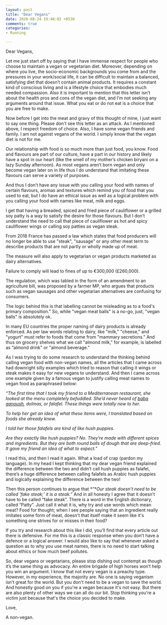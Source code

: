 ```yaml
---
layout: post
title: "Dear Vegans"
date: 2020-08-24 19:48:02 +0530
comments: true
categories: 
- Running

---
```


Dear Vegans,

Let me just start off by saying that I have immense respect for people who choose to maintain a vegan or vegetarian diet. Moreover, depending on where you live, the socio-economic backgrounds you come from and the pressures in your work/social life, it can be difficult to maintain a balanced, satisfying diet that doesn’t contain animal products. It requires a constant kind of conscious living and is a lifestyle choice that embodies much needed compassion. Also it is important to mention that this letter isn't about the health pros and cons of the vegan diet, and I’m not seeking any arguments around that issue. What you eat or do not eat is a choice that you are free to make.

Now before I get into the meat and gravy of this thought of mine, I just want to say one thing. Please don't see this letter as an attack. As I mentioned above, I respect freedom of choice. Also, I have some vegan friends and family. I am not against vegans of the world. I simply know that the vegan diet is not for me.

Our relationship with food is so much more than just food, you know. Food and flavours are part of our culture, have a part in our history and likely have a spot in our heart (like the smell of my mother’s chicken biryani on a lazy Sunday afternoon). As most vegans aren’t born vegan and only become vegan later on in life thus I do understand that imitating these flavours can serve a variety of purposes.

And thus I don’t have any issue with you calling your food with names of certain flavours, aromas and textures which remind you of food that you used to eat, but I do have an ethical issue as well as a logical problem with you calling your food with names like meat, milk and eggs.

I get that having a breaded, spiced and fried piece of cauliflower or a grilled soy patty is a way to satisfy the desire for those flavours. But I don’t understand the need to call that piece of cauliflower as hot and spicy cauliflower wings or calling soy patties as vegan steak. 

From 2018 France has passed a law which states that food producers will no longer be able to use "steak", "sausage" or any other meat term to describe products that are not partly or wholly made up of meat.

The measure will also apply to vegetarian or vegan products marketed as dairy alternatives.

Failure to comply will lead to fines of up to €300,000 (£260,000).

The regulation, which was tabled in the form of an amendment to an agriculture bill, was proposed by a farmer MP, who argues that products such as vegan sausages and other vegetarian alternatives are confusing for consumers.

The logic behind this is that labelling cannot be misleading as to a food's primary composition." So, while "vegan meat balls" is a no-go, just, "vegan balls" is absolutely ok. 

In many EU countries the proper naming of dairy products is already enforced. As per law words relating to dairy, like "milk," "cheese," and "yogurt" must refer to foods that come from "mammary secretions." And thus on grocery shelves what we call "almond milk," for example, is labelled as “almond drink" or "almond beverage." 

As I was trying to do some research to understand the thinking behind calling vegan food with non-vegan names, all the articles that I came across had downright silly examples which tried to reason that calling it wings or steak makes it easy for new vegans to understand. And then I came across one example given by a famous vegan to justify calling meat names to vegan food as paraphrased below:

*“The first time that I took my friend to a Mediterranean restaurant, she looked at the menu completely befuddled. She’d never heard of* [*baba ganoush*](https://cadryskitchen.com/air-fryer-eggplant-vegan-baba-ganoush/)*, dolmas, or falafel. These things were totally new to her.*

*To help her get an idea of what these items were, I translated based on foods she already knew.*

*I told her those falafels are kind of like hush puppies.*

*Are they exactly like hush puppies? No. They’re made with different spices and ingredients. But they are both round balls of dough that are deep-fried. It gave my friend an idea of what to expect.”*

I read this, and then I read it again. What a load of crap (pardon my language). In my head I kept thinking that my dear vegan friend explained the difference between the two and didn’t call hush puppies as falafel, there’s a huge difference between calling falafels as Arabic hush puppies and logically explaining the difference between the two!

Then this person continues to argue that *“**Our steak doesn’t need to be called ‘fake steak;’ it is a steak.”* And in all honesty I agree that it doesn’t have to be called “fake steak”. There is a word in the English dictionary, called “Patty”. Just call it what it is, why try and use words which mean meat? Food for thought; when I see people saying that an ingredient really imitates some form of meat, doesn't that itself make it seem like it's something one strives for or misses in their food?

If you try and research about this like I did, you’ll find that every article out there is defensive. For me this is a classic response when you don’t have a defence or a logical answer. I would also like to say that whenever asked a question as to why you use meat names, there is no need to start talking about ethics or how much beef pollutes.

So, dear vegans or vegetarians, please stop dishing out contempt as though it’s the same thing as advocacy. An entire brigade of high horses won’t help you win an argument. I know that not every vegan is a preachy type. However, in my experience, the majority are. No one is saying veganism isn't great for the world. But you don't need to be a vegan to save the world. And honestly good on you if you're a vegan because it's not easy. But there are also plenty of other ways we can all do our bit. Stop thinking you're a victim just because that's the choice you decided to make.

Love,

A non-vegan.
